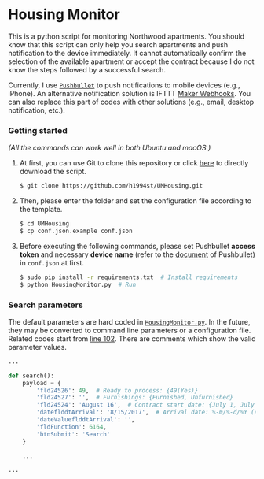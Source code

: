 Housing Monitor
===

This is a python script for monitoring Northwood apartments. You should know that this script can only help you search apartments and push notification to the device immediately. It cannot automatically confirm the selection of the available apartment or accept the contract because I do not know the steps followed by a successful search.

Currently, I use [`Pushbullet`](https://www.pushbullet.com/) to push notifications to mobile devices (e.g., iPhone). An alternative notification solution is IFTTT [Maker Webhooks](https://ifttt.com/maker_webhooks). You can also replace this part of codes with other solutions (e.g., email, desktop notification, etc.).

### Getting started

_(All the commands can work well in both Ubuntu and macOS.)_

1. At first, you can use Git to clone this repository or click [here](https://github.com/h1994st/UMHousing/archive/master.zip) to directly download the script.

    ```bash
    $ git clone https://github.com/h1994st/UMHousing.git
    ```

2. Then, please enter the folder and set the configuration file according to the template.

    ```bash
    $ cd UMHousing
    $ cp conf.json.example conf.json
    ```

3. Before executing the following commands, please set Pushbullet __access token__ and necessary __device name__ (refer to the [document](https://docs.pushbullet.com/#api-quick-start) of Pushbullet) in `conf.json` at first.

    ```bash
    $ sudo pip install -r requirements.txt  # Install requirements
    $ python HousingMonitor.py  # Run
    ```

### Search parameters

The default parameters are hard coded in [`HousingMonitor.py`](https://github.com/h1994st/UMHousing/blob/master/HousingMonitor.py). In the future, they may be converted to command line parameters or a configuration file. Related codes start from [line 102](https://github.com/h1994st/UMHousing/blob/master/HousingMonitor.py#L102). There are comments which show the valid parameter values.

```python
...

def search():
    payload = {
        'fld24526': 49,  # Ready to process: {49(Yes)}
        'fld24527': '',  # Furnishings: {Furnished, Unfurnished}
        'fld24524': 'August 16',  # Contract start date: {July 1, July 16, August 1, August 16, September 1, September 16}
        'dateflddtArrival': '8/15/2017',  # Arrival date: %-m/%-d/%Y (e.g., 8/15/2017)
        'dateValueflddtArrival': '',
        'fldFunction': 6164,
        'btnSubmit': 'Search'
    }

    ...

...
```

